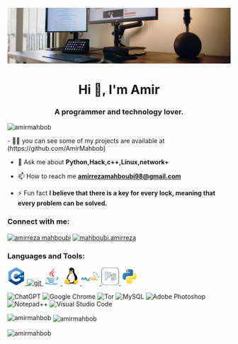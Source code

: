 ![logo](https://github.com/AmirMahbob/AmirMahbob/blob/main/I-Love-Working-From-Home.jpg)
<h1 align="center">Hi 👋, I'm Amir</h1>
<h3 align="center">A programmer and technology lover.</h3>

<p align="left"> <img src="https://komarev.com/ghpvc/?username=amirmahbob&label=Profile%20views&color=0e75b6&style=flat" alt="amirmahbob" /> </p>
<img align="right" alt="" width=320 src="https://i.gifer.com/1fZB.gif">
- 👨‍💻 you can see some of my projects are available at (https://github.com/AmirMahbob)

- 💬 Ask me about **Python,Hack,c++,Linux,network+**

- 📫 How to reach me **amirrezamahboubi98@gmail.com**

- ⚡ Fun fact **I believe that there is a key for every lock, meaning that every problem can be solved.**

<h3 align="left">Connect with me:</h3>
<p align="left">
<a href="https://linkedin.com/in/amirreza mahboubi" target="blank"><img align="center" src="https://raw.githubusercontent.com/rahuldkjain/github-profile-readme-generator/master/src/images/icons/Social/linked-in-alt.svg" alt="amirreza mahboubi" height="30" width="40" /></a>
<a href="https://instagram.com/mahboubi.amirreza" target="blank"><img align="center" src="https://raw.githubusercontent.com/rahuldkjain/github-profile-readme-generator/master/src/images/icons/Social/instagram.svg" alt="mahboubi.amirreza" height="30" width="40" /></a>
</p>

<h3 align="left">Languages and Tools:</h3>
<p align="left"> <a href="https://www.w3schools.com/cpp/" target="_blank" rel="noreferrer"> <img src="https://raw.githubusercontent.com/devicons/devicon/master/icons/cplusplus/cplusplus-original.svg" alt="cplusplus" width="40" height="40"/> </a> <a href="https://git-scm.com/" target="_blank" rel="noreferrer"> <img src="https://www.vectorlogo.zone/logos/git-scm/git-scm-icon.svg" alt="git" width="40" height="40"/> </a> <a href="https://www.java.com" target="_blank" rel="noreferrer"> <img src="https://raw.githubusercontent.com/devicons/devicon/master/icons/java/java-original.svg" alt="java" width="40" height="40"/> </a> <a href="https://www.linux.org/" target="_blank" rel="noreferrer"> <img src="https://raw.githubusercontent.com/devicons/devicon/master/icons/linux/linux-original.svg" alt="linux" width="40" height="40"/> </a> <a href="https://www.mysql.com/" target="_blank" rel="noreferrer"> <img src="https://raw.githubusercontent.com/devicons/devicon/master/icons/mysql/mysql-original-wordmark.svg" alt="mysql" width="40" height="40"/> </a> <a href="https://www.photoshop.com/en" target="_blank" rel="noreferrer"> <img src="https://raw.githubusercontent.com/devicons/devicon/master/icons/photoshop/photoshop-line.svg" alt="photoshop" width="40" height="40"/> </a> <a href="https://www.python.org" target="_blank" rel="noreferrer"> <img src="https://raw.githubusercontent.com/devicons/devicon/master/icons/python/python-original.svg" alt="python" width="40" height="40"/> </a> </p>

![ChatGPT](https://img.shields.io/badge/chatGPT-74aa9c?style=for-the-badge&logo=openai&logoColor=white) ![Google Chrome](https://img.shields.io/badge/Google%20Chrome-4285F4?style=for-the-badge&logo=GoogleChrome&logoColor=white)  ![Tor](https://img.shields.io/badge/Tor-7D4698?style=for-the-badge&logo=Tor-Browser&logoColor=white) ![MySQL](https://img.shields.io/badge/mysql-4479A1.svg?style=for-the-badge&logo=mysql&logoColor=white) ![Adobe Photoshop](https://img.shields.io/badge/adobe%20photoshop-%2331A8FF.svg?style=for-the-badge&logo=adobe%20photoshop&logoColor=white) ![Notepad++](https://img.shields.io/badge/Notepad++-90E59A.svg?style=for-the-badge&logo=notepad%2b%2b&logoColor=black) ![Visual Studio Code](https://img.shields.io/badge/Visual%20Studio%20Code-0078d7.svg?style=for-the-badge&logo=visual-studio-code&logoColor=white) 

<p><img align="left" src="https://github-readme-stats.vercel.app/api/top-langs?username=amirmahbob&show_icons=true&locale=en&layout=compact" alt="amirmahbob" /></p>

<p>&nbsp;<img align="center" src="https://github-readme-stats.vercel.app/api?username=amirmahbob&show_icons=true&locale=en" alt="amirmahbob" /></p>

<p><img align="center" src="https://github-readme-streak-stats.herokuapp.com/?user=amirmahbob&" alt="amirmahbob" /></p>
